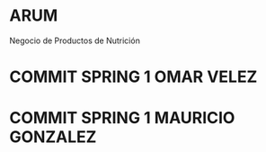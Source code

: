 # ARUM
Negocio de Productos de Nutrición


# COMMIT SPRING 1 OMAR VELEZ 
# COMMIT SPRING 1 MAURICIO GONZALEZ


